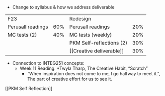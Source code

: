 - Change to syllabus & how we address deliverable 

|   |   |   |   |
|---|---|---|---|
|F23|   |Redesign|   |
|Perusall readings|60%|Perusall readings|20%|
|MC tests (2)|40%|MC tests (weekly)|20%|
|||PKM Self-reflections (2)|30%|
|||[[Creative deliverable]]|30%|

- Connection to INTEG251 concepts:
	- Week 11 Reading: *Twyla Tharp, The Creative Habit, “Scratch”
		- “When inspiration does not come to me, I go halfway to meet it.”, The part of creative effort for us to see it.

[[PKM Self Reflection]]

